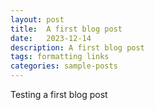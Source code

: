 ```yaml
---
layout: post
title:  A first blog post
date:   2023-12-14 
description: A first blog post
tags: formatting links
categories: sample-posts
---
```


Testing a first blog post

